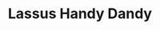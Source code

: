 ---
title: "Lassus Handy Dandy"
url: /fort-wayne/lassus-handy-dandy-coldwater-road/
shop: Lebensmittel
---